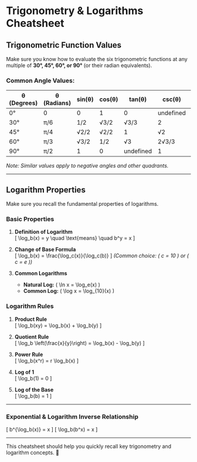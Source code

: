 # Trigonometry & Logarithms Cheatsheet

## Trigonometric Function Values
Make sure you know how to evaluate the six trigonometric functions at any multiple of **30°, 45°, 60°, or 90°** (or their radian equivalents).

### Common Angle Values:
| θ (Degrees) | θ (Radians) | sin(θ) | cos(θ) | tan(θ) | csc(θ) | sec(θ) | cot(θ) |
|------------|------------|--------|--------|--------|--------|--------|--------|
| 0°        | 0          | 0      | 1      | 0      | undefined | 1    | undefined |
| 30°       | π/6        | 1/2    | √3/2   | √3/3   | 2      | 2√3/3  | √3 |
| 45°       | π/4        | √2/2   | √2/2   | 1      | √2      | √2    | 1  |
| 60°       | π/3        | √3/2   | 1/2    | √3     | 2√3/3  | 2      | √3/3 |
| 90°       | π/2        | 1      | 0      | undefined | 1 | undefined | 0 |

_Note: Similar values apply to negative angles and other quadrants._

---

## Logarithm Properties
Make sure you recall the fundamental properties of logarithms.

### **Basic Properties**
1. **Definition of Logarithm**  
   \[
   \log_b(x) = y \quad \text{means} \quad b^y = x
   \]
   
2. **Change of Base Formula**  
   \[
   \log_b(x) = \frac{\log_c(x)}{\log_c(b)}
   \]
   _(Common choice: \( c = 10 \) or \( c = e \))_

3. **Common Logarithms**  
   - **Natural Log:** \( \ln x = \log_e(x) \)
   - **Common Log:** \( \log x = \log_{10}(x) \)

### **Logarithm Rules**
1. **Product Rule**  
   \[
   \log_b(xy) = \log_b(x) + \log_b(y)
   \]
   
2. **Quotient Rule**  
   \[
   \log_b \left(\frac{x}{y}\right) = \log_b(x) - \log_b(y)
   \]
   
3. **Power Rule**  
   \[
   \log_b(x^r) = r \log_b(x)
   \]

4. **Log of 1**  
   \[
   \log_b(1) = 0
   \]

5. **Log of the Base**  
   \[
   \log_b(b) = 1
   \]

---

### **Exponential & Logarithm Inverse Relationship**
\[
b^{\log_b(x)} = x
\]
\[
\log_b(b^x) = x
\]

---

This cheatsheet should help you quickly recall key trigonometry and logarithm concepts. 🚀

